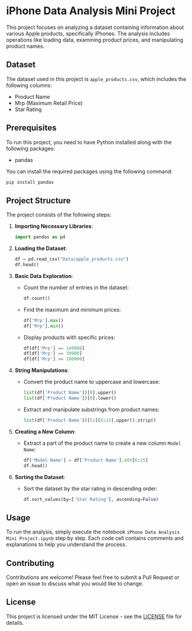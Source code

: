 
# iPhone Data Analysis Mini Project

This project focuses on analyzing a dataset containing information about various Apple products, specifically iPhones. The analysis includes operations like loading data, examining product prices, and manipulating product names.

## Dataset

The dataset used in this project is `apple_products.csv`, which includes the following columns:
- Product Name
- Mrp (Maximum Retail Price)
- Star Rating

## Prerequisites

To run this project, you need to have Python installed along with the following packages:
- pandas

You can install the required packages using the following command:
```bash
pip install pandas
```

## Project Structure

The project consists of the following steps:

1. **Importing Necessary Libraries**:
    ```python
    import pandas as pd
    ```

2. **Loading the Dataset**:
    ```python
    df = pd.read_csv("Data/apple_products.csv")
    df.head()
    ```

3. **Basic Data Exploration**:
    - Count the number of entries in the dataset:
        ```python
        df.count()
        ```

    - Find the maximum and minimum prices:
        ```python
        df['Mrp'].max()
        df['Mrp'].min()
        ```

    - Display products with specific prices:
        ```python
        df[df['Mrp'] == 149900]
        df[df['Mrp'] == 39900]
        df[df['Mrp'] >= 100000]
        ```

4. **String Manipulations**:
    - Convert the product name to uppercase and lowercase:
        ```python
        list(df['Product Name'])[0].upper()
        list(df['Product Name'])[0].lower()
        ```

    - Extract and manipulate substrings from product names:
        ```python
        list(df['Product Name'])[51][6:15].upper().strip()
        ```

5. **Creating a New Column**:
    - Extract a part of the product name to create a new column `Model Name`:
        ```python
        df['Model Name'] = df['Product Name'].str[6:15]
        df.head()
        ```

6. **Sorting the Dataset**:
    - Sort the dataset by the star rating in descending order:
        ```python
        df.sort_values(by=['Star Rating'], ascending=False)
        ```

## Usage

To run the analysis, simply execute the notebook `iPhone Data Analysis Mini Project.ipynb` step by step. Each code cell contains comments and explanations to help you understand the process.

## Contributing

Contributions are welcome! Please feel free to submit a Pull Request or open an issue to discuss what you would like to change.

## License

This project is licensed under the MIT License - see the [LICENSE](LICENSE) file for details.
